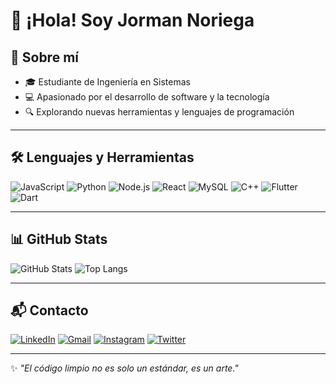 # 👋 ¡Hola! Soy Jorman Noriega

## 🚀 Sobre mí
- 🎓 Estudiante de Ingeniería en Sistemas
- 💻 Apasionado por el desarrollo de software y la tecnología
- 🔍 Explorando nuevas herramientas y lenguajes de programación

---

## 🛠️ Lenguajes y Herramientas
![JavaScript](https://img.shields.io/badge/-JavaScript-F7DF1E?style=flat-square&logo=javascript&logoColor=black)
![Python](https://img.shields.io/badge/-Python-3776AB?style=flat-square&logo=python&logoColor=white)
![Node.js](https://img.shields.io/badge/-Node.js-339933?style=flat-square&logo=nodedotjs&logoColor=white)
![React](https://img.shields.io/badge/-React-61DAFB?style=flat-square&logo=react&logoColor=black)
![MySQL](https://img.shields.io/badge/-MySQL-4479A1?style=flat-square&logo=mysql&logoColor=white)
![C++](https://img.shields.io/badge/-C++-00599C?style=flat-square&logo=c%2B%2B&logoColor=white)
![Flutter](https://img.shields.io/badge/-Flutter-02569B?style=flat-square&logo=flutter&logoColor=white)
![Dart](https://img.shields.io/badge/-Dart-0175C2?style=flat-square&logo=dart&logoColor=white)

---

## 📊 GitHub Stats
![GitHub Stats](https://github-readme-stats.vercel.app/api?username=JormanNoriega&show_icons=true&theme=radical)
![Top Langs](https://github-readme-stats.vercel.app/api/top-langs/?username=JormanNoriega&layout=compact&theme=radical)

---

## 📬 Contacto
[![LinkedIn](https://img.shields.io/badge/-LinkedIn-0077B5?style=flat-square&logo=linkedin&logoColor=white)](#)
[![Gmail](https://img.shields.io/badge/-Gmail-D14836?style=flat-square&logo=gmail&logoColor=white)](#)
[![Instagram](https://img.shields.io/badge/-Instagram-E4405F?style=flat-square&logo=instagram&logoColor=white)](#)
[![Twitter](https://img.shields.io/badge/-Twitter-1DA1F2?style=flat-square&logo=twitter&logoColor=white)](#)

---

✨ _"El código limpio no es solo un estándar, es un arte."_
